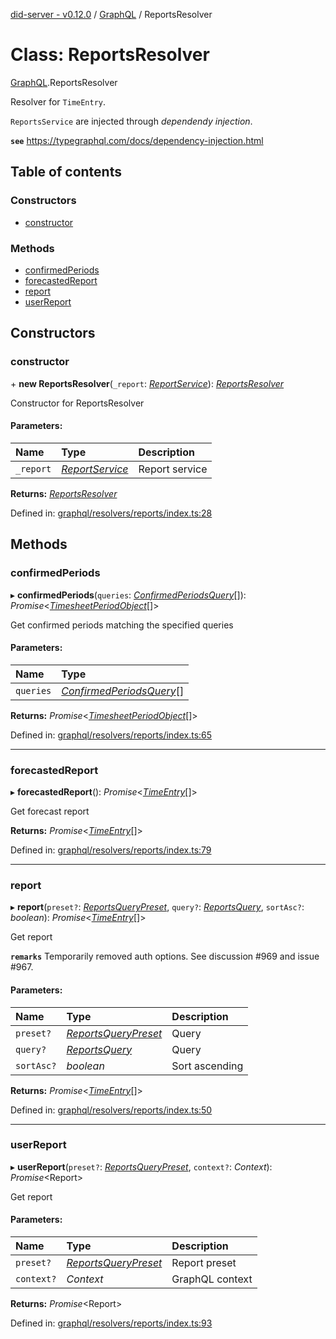 [did-server - v0.12.0](../README.md) / [GraphQL](../modules/graphql.md) / ReportsResolver

# Class: ReportsResolver

[GraphQL](../modules/graphql.md).ReportsResolver

Resolver for `TimeEntry`.

`ReportsService` are injected through
_dependendy injection_.

**`see`** https://typegraphql.com/docs/dependency-injection.html

## Table of contents

### Constructors

- [constructor](graphql.reportsresolver.md#constructor)

### Methods

- [confirmedPeriods](graphql.reportsresolver.md#confirmedperiods)
- [forecastedReport](graphql.reportsresolver.md#forecastedreport)
- [report](graphql.reportsresolver.md#report)
- [userReport](graphql.reportsresolver.md#userreport)

## Constructors

### constructor

\+ **new ReportsResolver**(`_report`: [*ReportService*](services.reportservice.md)): [*ReportsResolver*](graphql.reportsresolver.md)

Constructor for ReportsResolver

#### Parameters:

Name | Type | Description |
:------ | :------ | :------ |
`_report` | [*ReportService*](services.reportservice.md) | Report service    |

**Returns:** [*ReportsResolver*](graphql.reportsresolver.md)

Defined in: [graphql/resolvers/reports/index.ts:28](https://github.com/Puzzlepart/did/blob/dev/server/graphql/resolvers/reports/index.ts#L28)

## Methods

### confirmedPeriods

▸ **confirmedPeriods**(`queries`: [*ConfirmedPeriodsQuery*](graphql.confirmedperiodsquery.md)[]): *Promise*<[*TimesheetPeriodObject*](graphql.timesheetperiodobject.md)[]\>

Get confirmed periods matching the specified queries

#### Parameters:

Name | Type |
:------ | :------ |
`queries` | [*ConfirmedPeriodsQuery*](graphql.confirmedperiodsquery.md)[] |

**Returns:** *Promise*<[*TimesheetPeriodObject*](graphql.timesheetperiodobject.md)[]\>

Defined in: [graphql/resolvers/reports/index.ts:65](https://github.com/Puzzlepart/did/blob/dev/server/graphql/resolvers/reports/index.ts#L65)

___

### forecastedReport

▸ **forecastedReport**(): *Promise*<[*TimeEntry*](graphql.timeentry.md)[]\>

Get forecast report

**Returns:** *Promise*<[*TimeEntry*](graphql.timeentry.md)[]\>

Defined in: [graphql/resolvers/reports/index.ts:79](https://github.com/Puzzlepart/did/blob/dev/server/graphql/resolvers/reports/index.ts#L79)

___

### report

▸ **report**(`preset?`: [*ReportsQueryPreset*](../modules/graphql.md#reportsquerypreset), `query?`: [*ReportsQuery*](graphql.reportsquery.md), `sortAsc?`: *boolean*): *Promise*<[*TimeEntry*](graphql.timeentry.md)[]\>

Get report

**`remarks`** Temporarily removed auth options. See discussion #969
and issue #967.

#### Parameters:

Name | Type | Description |
:------ | :------ | :------ |
`preset?` | [*ReportsQueryPreset*](../modules/graphql.md#reportsquerypreset) | Query   |
`query?` | [*ReportsQuery*](graphql.reportsquery.md) | Query   |
`sortAsc?` | *boolean* | Sort ascending    |

**Returns:** *Promise*<[*TimeEntry*](graphql.timeentry.md)[]\>

Defined in: [graphql/resolvers/reports/index.ts:50](https://github.com/Puzzlepart/did/blob/dev/server/graphql/resolvers/reports/index.ts#L50)

___

### userReport

▸ **userReport**(`preset?`: [*ReportsQueryPreset*](../modules/graphql.md#reportsquerypreset), `context?`: *Context*): *Promise*<Report\>

Get report

#### Parameters:

Name | Type | Description |
:------ | :------ | :------ |
`preset?` | [*ReportsQueryPreset*](../modules/graphql.md#reportsquerypreset) | Report preset   |
`context?` | *Context* | GraphQL context    |

**Returns:** *Promise*<Report\>

Defined in: [graphql/resolvers/reports/index.ts:93](https://github.com/Puzzlepart/did/blob/dev/server/graphql/resolvers/reports/index.ts#L93)
